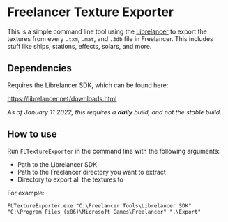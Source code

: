 # Freelancer Texture Exporter
This is a simple command line tool using the [Librelancer](https://librelancer.net/) to export the textures from every `.txm`, `.mat`, and `.3db` file in Freelancer. This includes stuff like ships, stations, effects, solars, and more.

## Dependencies
Requires the Librelancer SDK, which can be found here:

https://librelancer.net/downloads.html

*As of January 11 2022, this requires a **daily** build, and not the stable build.*

## How to use

Run `FLTextureExporter` in the command line with the following arguments:

* Path to the Librelancer SDK
* Path to the Freelancer directory you want to extract
* Directory to export all the textures to

For example:

```
FLTextureExporter.exe "C:\Freelancer Tools\Librelancer SDK" "C:\Program Files (x86)\Microsoft Games\Freelancer" ".\Export"
```
